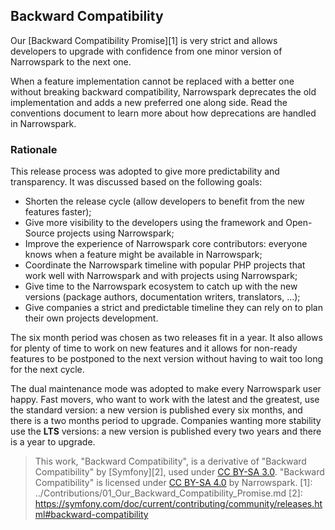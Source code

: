 ## Backward Compatibility

Our [Backward Compatibility Promise][1] is very strict and allows developers to upgrade with confidence from one minor version of Narrowspark to the next one.

When a feature implementation cannot be replaced with a better one without breaking backward compatibility, Narrowspark deprecates the old implementation and adds a new preferred one along side. Read the conventions document to learn more about how deprecations are handled in Narrowspark.

### Rationale

This release process was adopted to give more predictability and transparency. It was discussed based on the following goals:

* Shorten the release cycle (allow developers to benefit from the new features faster);
* Give more visibility to the developers using the framework and Open-Source projects using Narrowspark;
* Improve the experience of Narrowspark core contributors: everyone knows when a feature might be available in Narrowspark;
* Coordinate the Narrowspark timeline with popular PHP projects that work well with Narrowspark and with projects using Narrowspark;
* Give time to the Narrowspark ecosystem to catch up with the new versions (package authors, documentation writers, translators, ...);
* Give companies a strict and predictable timeline they can rely on to plan their own projects development.

The six month period was chosen as two releases fit in a year. It also allows for plenty of time to work on new features and it allows for non-ready features to be postponed to the next version without having to wait too long for the next cycle.

The dual maintenance mode was adopted to make every Narrowspark user happy. Fast movers, who want to work with the latest and the greatest, use the standard version: a new version is published every six months, and there is a two months period to upgrade. Companies wanting more stability use the **LTS** versions: a new version is published every two years and there is a year to upgrade.

> This work, "Backward Compatibility", is a derivative of "Backward Compatibility" by [Symfony][2], used under [CC BY-SA 3.0](https://creativecommons.org/licenses/by-sa/3.0/).
> "Backward Compatibility" is licensed under [CC BY-SA 4.0](https://creativecommons.org/licenses/by-sa/4.0/) by Narrowspark.
[1]: ../Contributions/01_Our_Backward_Compatibility_Promise.md
[2]: https://symfony.com/doc/current/contributing/community/releases.html#backward-compatibility
